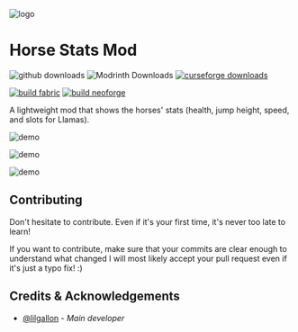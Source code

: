 ![logo](https://github.com/lilgallon/HorseStatsMod/raw/MC_1.19.x/.github/resources/horsestatsmod.png)

# Horse Stats Mod
![github downloads](https://img.shields.io/github/downloads/lilgallon/horsestatsmod/total.svg?label=github%20downloads)
![Modrinth Downloads](https://img.shields.io/modrinth/dt/horse-statistics?label=modrinth%20downloads)
[![curseforge downloads](http://cf.way2muchnoise.eu/full_409126_downloads.svg)](https://www.curseforge.com/minecraft/mc-mods/horse-statistics)

[![build fabric](https://github.com/lilgallon/HorseStatsMod/actions/workflows/build-fabric.yaml/badge.svg)](https://github.com/lilgallon/HorseStatsMod/actions/workflows/build-fabric.yaml)
[![build neoforge](https://github.com/lilgallon/HorseStatsMod/actions/workflows/build-neoforge.yaml/badge.svg)](https://github.com/lilgallon/HorseStatsMod/actions/workflows/build-neoforge.yaml)

A lightweight mod that shows the horses' stats (health, jump height, speed, and slots for Llamas).

![demo](https://github.com/lilgallon/HorseStatsMod/raw/MC_1.19.x/.github/resources/demo-1.1.0.png)

![demo](https://github.com/lilgallon/HorseStatsMod/raw/MC_1.19.x/.github/resources/demo-1.2.0.png)

![demo](https://github.com/lilgallon/HorseStatsMod/raw/MC_1.19.x/.github/resources/demo-1.3.0.png)

## Contributing
Don't hesitate to contribute. Even if it's your first time, it's never too late to learn!

If you want to contribute, make sure that your commits are clear enough to understand what changed
  I will most likely accept your pull request even if it's just a typo fix! :)

## Credits & Acknowledgements

- [@lilgallon](https://github.com/lilgallon)  - *Main developer*
